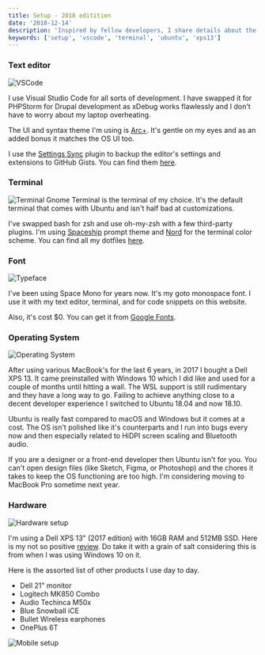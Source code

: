 ```yaml
---
title: Setup - 2018 editition
date: '2018-12-14'
description: 'Inspired by fellow developers, I share details about the tools, applications, and the hardware I use in my day to day work.'
keywords: ['setup', 'vscode', 'terminal', 'ubuntu', 'xps13']
---
```


### Text editor

![VSCode](/uses/vscode.png)

I use Visual Studio Code for all sorts of development. I have swapped it for PHPStorm for Drupal development as xDebug works flawlessly and I don't have to worry about my laptop overheating.

The UI and syntax theme I'm using is [Arc+](https://marketplace.visualstudio.com/items?itemName=ph-hawkins.arc-plus). It's gentle on my eyes and as an added bonus it matches the OS UI too.

I use the [Settings Sync](https://marketplace.visualstudio.com/items?itemName=Shan.code-settings-sync) plugin to backup the editor's settings and extensions to GitHub Gists. You can find them [here](https://gist.github.com/skippednote/a4941812b738bd775f37bfe1289d37a0).

### Terminal

![Terminal](/uses/terminal.png)
Gnome Terminal is the terminal of my choice. It's the default terminal that comes with Ubuntu and isn't half bad at customizations.

I've swapped bash for zsh and use oh-my-zsh with a few third-party plugins. I'm using [Spaceship](https://github.com/denysdovhan/spaceship-prompt) prompt theme and [Nord](https://github.com/arcticicestudio/nord-gnome-terminal) for the terminal color scheme. You can find all my dotfiles [here](https://github.com/skippednote/dotfiles/).

### Font

![Typeface](/uses/space-mono.png)

I've been using Space Mono for years now. It's my goto monospace font. I use it with my text editor, terminal, and for code snippets on this website.

Also, it's cost \$0. You can get it from [Google Fonts](https://fonts.google.com/specimen/Space+Mono).

### Operating System

![Operating System](/uses/os.png)

After using various MacBook's for the last 6 years, in 2017 I bought a Dell XPS 13\. It came preinstalled with Windows 10 which I did like and used for a couple of months until hitting a wall. The WSL support is still rudimentary and they have a long way to go. Failing to achieve anything close to a decent developer experience I switched to Ubuntu 18.04 and now 18.10.

Ubuntu is really fast compared to macOS and Windows but it comes at a cost. The OS isn't polished like it's counterparts and I run into bugs every now and then especially related to HiDPI screen scaling and Bluetooth audio.

If you are a designer or a front-end developer then Ubuntu isn't for you. You can't open design files (like Sketch, Figma, or Photoshop) and the chores it takes to keep the OS functioning are too high. I'm considering moving to MacBook Pro sometime next year.

### Hardware

![Hardware setup](/uses/setup.jpg)

I'm using a Dell XPS 13" (2017 edition) with 16GB RAM and 512MB SSD. Here is my not so positive [review](https://twitter.com/skippednote/status/979571417573453824). Do take it with a grain of salt considering this is from when I was using Windows 10 on it.

Here is the assorted list of other products I use day to day.

- Dell 21" monitor
- Logitech MK850 Combo
- Audio Techinca M50x
- Blue Snowball iCE
- Bullet Wireless earphones
- OnePlus 6T

![Mobile setup](/uses/phone.jpg)
